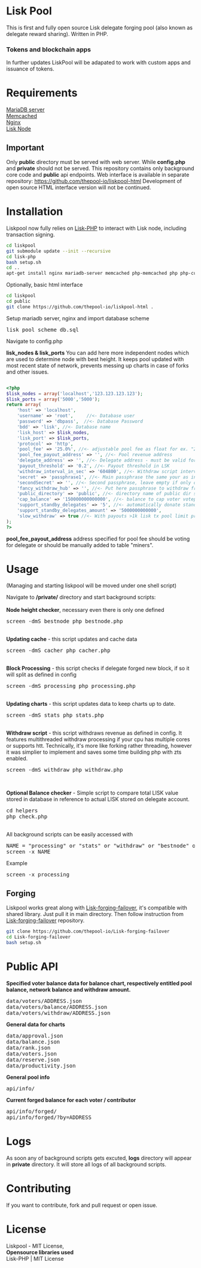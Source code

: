 # Lisk Pool
This is first and fully open source Lisk delegate forging pool (also known as delegate reward sharing). Written in PHP.

### Tokens and blockchain apps
In further updates LiskPool will be adapated to work with custom apps and issuance of tokens.

# Requirements
<a href="https://mariadb.org" target="_blank">MariaDB server</a><br>
<a href="https://memcached.org" target="_blank">Memcached</a><br>
<a href="http://nginx.org" target="_blank">Nginx</a><br>
<a href="https://lisk.io/" target="_blank">Lisk Node</a><br>

## Important
Only <b>public</b> directory must be served with web server. While <b>config.php</b> and <b>private</b> should not be served. This repository contains only background core code and <b>public</b> api endpoints. Web interface is available in separate repository: https://github.com/thepool-io/liskpool-html Development of open source HTML interface version will not be continued.

# Installation
Liskpool now fully relies on [Lisk-PHP](https://github.com/thepool-io/lisk-php) to interact with Lisk node, including transaction signing.
```sh
cd liskpool
git submodule update --init --recursive
cd lisk-php
bash setup.sh
cd ..
apt-get install nginx mariadb-server memcached php-memcached php php-curl
```

Optionally, basic html interface
```sh
cd liskpool
cd public
git clone https://github.com/thepool-io/liskpool-html .
```

Setup mariadb server, nginx and import database scheme <pre>lisk_pool_scheme_db.sql</pre>

Navigate to config.php

<b>lisk_nodes & lisk_ports</b>
You can add here more independent nodes which are used to determine node with best height. It keeps pool updated with most recent state of network, prevents messing up charts in case of forks and other issues.

```php

<?php
$lisk_nodes = array('localhost','123.123.123.123');
$lisk_ports = array('5000','5000');
return array(
    'host' => 'localhost',
	'username' => 'root',     //<- Database user
	'password' => 'dbpass',  //<- Database Password
	'bdd' => 'lisk', //<- Database name
	'lisk_host' => $lisk_nodes,
	'lisk_port' => $lisk_ports,
	'protocol' => 'http',
	'pool_fee' => '25.0%', //<- adjustable pool fee as float for ex. "25.0%"
	'pool_fee_payout_address' => '', //<- Pool revenue address
	'delegate_address' => '', //<- Delegate address - must be valid forging delegate address
	'payout_threshold' => '0.2', //<- Payout threshold in LSK
	'withdraw_interval_in_sec' => '604800', //<- Withdraw script interval represented in seconds
	'secret' => 'passphrase1', //<- Main passphrase the same your as in your forging delegate
	'secondSecret' => '', //<- Second passphrase, leave empty if only one enabled
	'fancy_withdraw_hub' => '', //<- Put here passphrase to withdraw from different account
	'public_directory' => 'public', //<- directory name of public dir served with webserver
	'cap_balance' => '150000000000000', //<- balance to cap voter votepower, default - anything over 1.5m LSK will be reduced to 1.5m
	'support_standby_delegates' => '5',	//<- automatically donate standby delegates
	'support_standby_delegates_amount' => '5000000000000',
	'slow_withdraw' => true //<- With payouts >1k lisk tx pool limit problem, it withdraws slower when true
);
?>
```
<b>pool_fee_payout_address</b> address specified for pool fee should be voting for delegate or should be manually added to table "miners".

# Usage

(Managing and starting liskpool will be moved under one shell script)

Navigate to <b>/private/</b> directory and start background scripts:<br>
<br><b>Node height checker</b>, necessary even there is only one defined
<pre>screen -dmS bestnode php bestnode.php</pre>
<br><b>Updating cache</b> - this script updates and cache data
<pre>screen -dmS cacher php cacher.php</pre>
<br><b>Block Processing</b> - this script checks if delegate forged new block, if so it will split as defined in config
<pre>screen -dmS processing php processing.php</pre>
<br><b>Updating charts</b> - this script updates data to keep charts up to date.
<pre>screen -dmS stats php stats.php</pre>
<br><b>Withdraw script</b> - this script withdraws revenue as defined in config. It features multithreaded withdraw processing if your cpu has multiple cores or supports htt. Technically, it's more like forking rather threading, however it was simplier to implement and saves some time building php with zts enabled.
<pre>screen -dmS withdraw php withdraw.php</pre>
<br>

<b>Optional Balance checker</b> - Simple script to compare total LISK value stored in database in reference to actual LISK stored on delegate account.
<pre>cd helpers
php check.php</pre>

<br>
All background scripts can be easily accessed with
<pre>
NAME = "processing" or "stats" or "withdraw" or "bestnode" or "liskstats"
screen -x NAME
</pre>
Example
<pre>
screen -x processing
</pre>

## Forging
Liskpool works great along with [Lisk-forging-failover](https://github.com/thepool-io/Lisk-forging-failover), it's compatible with shared library.
Just pull it in main directory. Then follow instruction from [Lisk-forging-failover](https://github.com/thepool-io/Lisk-forging-failover) repository.
```sh
git clone https://github.com/thepool-io/Lisk-forging-failover
cd Lisk-forging-failover
bash setup.sh
```

# Public API
<b>Specified voter balance data for balance chart, respectively entitled pool balance, network balance and withdraw amount.</b>
<pre>
data/voters/ADDRESS.json
data/voters/balance/ADDRESS.json
data/voters/withdraw/ADDRESS.json
</pre>
<b>General data for charts</b>
<pre>
data/approval.json
data/balance.json
data/rank.json
data/voters.json
data/reserve.json
data/productivity.json
</pre>
<b>General pool info</b>
<pre>
api/info/
</pre>
<b>Current forged balance for each voter / contributor</b>
<pre>
api/info/forged/
api/info/forged/?by=ADDRESS
</pre>

# Logs
As soon any of background scripts gets excuted, <b>logs</b> directory will appear in <b>private</b> directory. It will store all logs of all background scripts.

# Contributing
If you want to contribute, fork and pull request or open issue.

# License
Liskpool - MIT License,<br>
<b>Opensource libraries used</b><br>
Lisk-PHP | MIT License<br>
